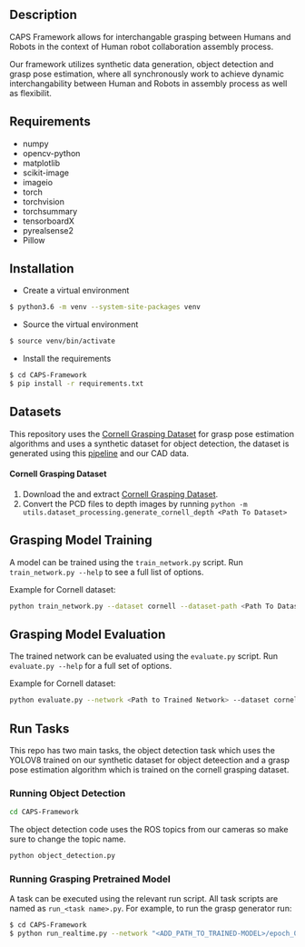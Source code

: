 ## Description 

CAPS Framework allows for interchangable grasping between Humans and Robots in the context of Human robot collaboration assembly process.

Our framework utilizes synthetic data generation, object detection and grasp pose estimation, where all synchronously work to achieve dynamic interchangability between Human and Robots in assembly process as well as flexibilit.  


## Requirements

- numpy
- opencv-python
- matplotlib
- scikit-image
- imageio
- torch
- torchvision
- torchsummary
- tensorboardX
- pyrealsense2
- Pillow


## Installation

- Create a virtual environment
```bash
$ python3.6 -m venv --system-site-packages venv
```

- Source the virtual environment
```bash
$ source venv/bin/activate
```

- Install the requirements
```bash
$ cd CAPS-Framework
$ pip install -r requirements.txt
```


## Datasets

This repository uses the [Cornell Grasping Dataset](https://www.kaggle.com/oneoneliu/cornell-grasp) for grasp pose estimation algorithms
and uses a synthetic dataset for object detection, the dataset is generated using this [pipeline](https://github.com/KulunuOS/gazebo_dataset_generation) and our CAD data.  


#### Cornell Grasping Dataset

1. Download the and extract [Cornell Grasping Dataset](https://www.kaggle.com/oneoneliu/cornell-grasp). 
2. Convert the PCD files to depth images by running `python -m utils.dataset_processing.generate_cornell_depth <Path To Dataset>`


## Grasping Model Training

A model can be trained using the `train_network.py` script.  Run `train_network.py --help` to see a full list of options.

Example for Cornell dataset:

```bash
python train_network.py --dataset cornell --dataset-path <Path To Dataset> --description training_cornell
```

## Grasping Model Evaluation

The trained network can be evaluated using the `evaluate.py` script.  Run `evaluate.py --help` for a full set of options.

Example for Cornell dataset:

```bash
python evaluate.py --network <Path to Trained Network> --dataset cornell --dataset-path <Path to Dataset> --iou-eval
```


## Run Tasks

This repo has two main tasks, the object detection task which uses the YOLOV8 trained on our synthetic dataset for object deteection and a grasp pose estimation algorithm which is trained on the cornell grasping dataset. 


### Running Object Detection 
```bash
cd CAPS-Framework
```
The object detection code uses the ROS topics from our cameras so make sure to change the topic name.

```bash
python object_detection.py
```

### Running Grasping Pretrained Model 
A task can be executed using the relevant run script. All task scripts are named as `run_<task name>.py`. For example, to run the grasp generator run:


```bash
$ cd CAPS-Framework 
$ python run_realtime.py --network "<ADD_PATH_TO_TRAINED-MODEL>/epoch_08_iou_1.00"
```


